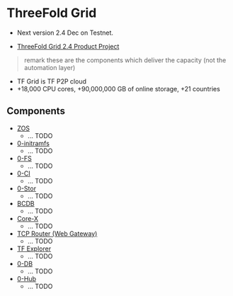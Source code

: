# ThreeFold Grid

- Next version 2.4 Dec on Testnet.

- [ThreeFold Grid 2.4 Product Project](https://github.com/orgs/threefoldtech/projects/118)

> remark these are the components which deliver the capacity (not the automation layer)

- TF Grid is TF P2P cloud
- +18,000 CPU cores, +90,000,000 GB of online storage, +21 countries

## Components

- [ZOS](https://github.com/threefoldtech/zos) 
  - ... TODO
- [0-initramfs](https://github.com/threefoldtech/0-initramfs) 
  - ... TODO
- [0-FS](https://github.com/threefoldtech/0-fs) 
  - ... TODO
- [0-CI](https://github.com/threefoldtech/zeroCI) 
  - ... TODO
- [0-Stor](https://github.com/threefoldtech/0-stor) 
  - ... TODO
- [BCDB](https://github.com/threefoldtech/bcdb) 
  - ... TODO
- [Core-X](https://github.com/threefoldtech/corex) 
  - ... TODO
- [TCP Router (Web Gateway)](https://github.com/threefoldtech/tcprouter) 
  - ... TODO
- [TF Explorer](https://github.com/threefoldtech/nodes-explorer) 
  - ... TODO
- [0-DB](https://github.com/threefoldtech/0-db)
  - ... TODO
- [0-Hub](https://github.com/threefoldtech/0-hub)
  - ... TODO

